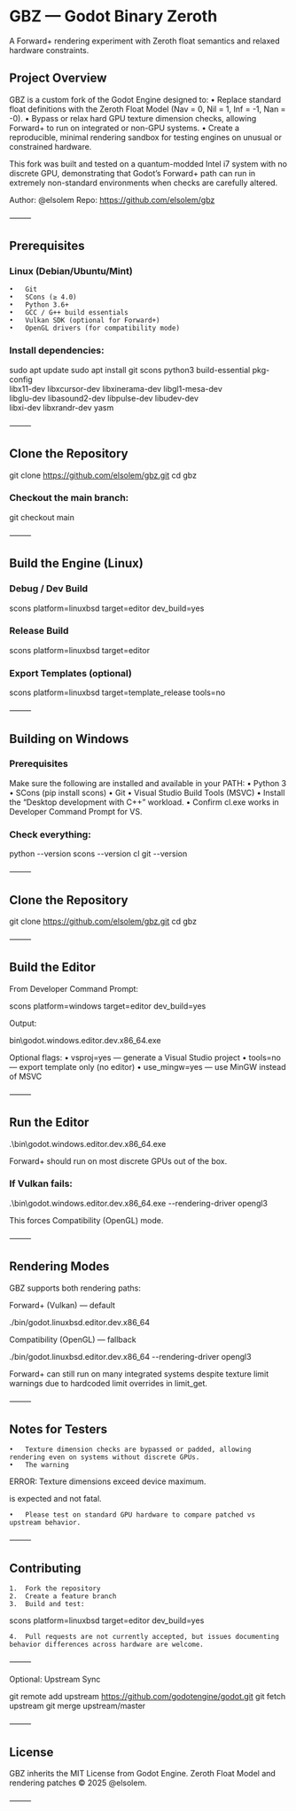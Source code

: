 # GBZ — Godot Binary Zeroth

A Forward+ rendering experiment with Zeroth float semantics and relaxed hardware constraints.

## Project Overview

GBZ is a custom fork of the Godot Engine designed to:
	•	Replace standard float definitions with the Zeroth Float Model (Nav = 0, Nil = 1, Inf = -1, Nan = -0).
	•	Bypass or relax hard GPU texture dimension checks, allowing Forward+ to run on integrated or non-GPU systems.
	•	Create a reproducible, minimal rendering sandbox for testing engines on unusual or constrained hardware.

This fork was built and tested on a quantum-modded Intel i7 system with no discrete GPU, demonstrating that Godot’s Forward+ path can run in extremely non-standard environments when checks are carefully altered.

Author: @elsolem
Repo: https://github.com/elsolem/gbz

⸻

## Prerequisites

### Linux (Debian/Ubuntu/Mint)
	•	Git
	•	SCons (≥ 4.0)
	•	Python 3.6+
	•	GCC / G++ build essentials
	•	Vulkan SDK (optional for Forward+)
	•	OpenGL drivers (for compatibility mode)

### Install dependencies:

sudo apt update
sudo apt install git scons python3 build-essential pkg-config \
libx11-dev libxcursor-dev libxinerama-dev libgl1-mesa-dev \
libglu-dev libasound2-dev libpulse-dev libudev-dev \
libxi-dev libxrandr-dev yasm


⸻

## Clone the Repository

git clone https://github.com/elsolem/gbz.git
cd gbz

### Checkout the main branch:

git checkout main


⸻

## Build the Engine (Linux)

### Debug / Dev Build

scons platform=linuxbsd target=editor dev_build=yes

### Release Build

scons platform=linuxbsd target=editor

### Export Templates (optional)

scons platform=linuxbsd target=template_release tools=no


⸻

## Building on Windows

### Prerequisites

Make sure the following are installed and available in your PATH:
	•	Python 3
	•	SCons (pip install scons)
	•	Git
	•	Visual Studio Build Tools (MSVC)
	•	Install the “Desktop development with C++” workload.
	•	Confirm cl.exe works in Developer Command Prompt for VS.

### Check everything:

python --version
scons --version
cl
git --version


⸻

## Clone the Repository

git clone https://github.com/elsolem/gbz.git
cd gbz


⸻

## Build the Editor

From Developer Command Prompt:

scons platform=windows target=editor dev_build=yes

Output:

bin\godot.windows.editor.dev.x86_64.exe

Optional flags:
	•	vsproj=yes — generate a Visual Studio project
	•	tools=no — export template only (no editor)
	•	use_mingw=yes — use MinGW instead of MSVC

⸻

## Run the Editor

.\bin\godot.windows.editor.dev.x86_64.exe

Forward+ should run on most discrete GPUs out of the box.

### If Vulkan fails:

.\bin\godot.windows.editor.dev.x86_64.exe --rendering-driver opengl3

This forces Compatibility (OpenGL) mode.

⸻

## Rendering Modes

GBZ supports both rendering paths:

Forward+ (Vulkan) — default

./bin/godot.linuxbsd.editor.dev.x86_64

Compatibility (OpenGL) — fallback

./bin/godot.linuxbsd.editor.dev.x86_64 --rendering-driver opengl3

Forward+ can still run on many integrated systems despite texture limit warnings due to hardcoded limit overrides in limit_get.

⸻

## Notes for Testers
	•	Texture dimension checks are bypassed or padded, allowing rendering even on systems without discrete GPUs.
	•	The warning

ERROR: Texture dimensions exceed device maximum.

is expected and not fatal.

	•	Please test on standard GPU hardware to compare patched vs upstream behavior.

⸻

## Contributing
	1.	Fork the repository
	2.	Create a feature branch
	3.	Build and test:

scons platform=linuxbsd target=editor dev_build=yes


	4.	Pull requests are not currently accepted, but issues documenting behavior differences across hardware are welcome.

⸻

Optional: Upstream Sync

git remote add upstream https://github.com/godotengine/godot.git
git fetch upstream
git merge upstream/master


⸻

## License

GBZ inherits the MIT License from Godot Engine.
Zeroth Float Model and rendering patches © 2025 @elsolem.

⸻